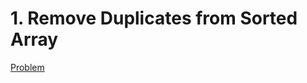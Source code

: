 # 1. Remove Duplicates from Sorted Array

[Problem](https://leetcode.com/problems/remove-duplicates-from-sorted-array/)
